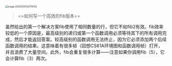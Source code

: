 <img src="C:\Users\weiziheng\AppData\Roaming\Typora\typora-user-images\image-20230120132714312.png" alt="image-20230120132714312" style="zoom:50%;" />

> ==如何写一个高效的fib版本==

虽然给出的第一个解决方案fib使用了相同数量的行，但它不如fib2有效。fib效率较低的一个原因是，最高级别的递归或第一个函数调用必须等待其下的所有调用完成，然后才能返回答案。较高级别的函数调用无法终止，因为它必须添加两个后续函数调用的结果。这意味着有很多帧（回想CS61A环境图和函数调用帧）打开，并且浪费了大量空间。此外，fib会重复很多计算——注意如果你调用fib（5），它会计算fib（3）两次。